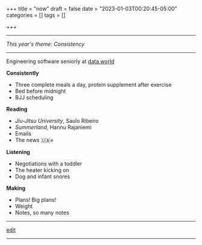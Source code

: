 +++
title = "now"
draft = false
date = "2023-01-03T00:20:45-05:00"
categories = []
tags = []

+++

* * *

_This year's theme: Consistency_

* * *

Engineering software seniorly at [data.world](https://data.world)

**Consistently**

  - Three complete meals a day, protein supplement after exercise
  - Bed before midnight
  - BJJ scheduling

**Reading**

  - _Jiu-Jitsu University_, Saulo Ribeiro
  - _Summerland_, Hannu Rajaniemi
  - Emails
  - The news 🇺🇦✊

**Listening**

  - Negotiations with a toddler
  - The heater kicking on
  - Dog and infant snores

**Making**

  - Plans! Big plans!
  - Weight
  - Notes, so many notes

* * *

[edit](https://github.com/chrisbodhi/newschematic/edit/master/content/now.md)

* * *

